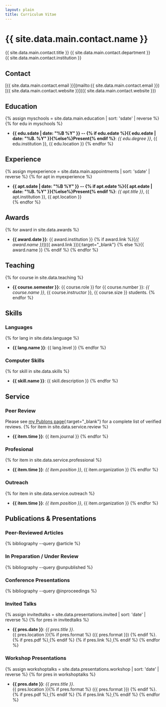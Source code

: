 ```yaml
---
layout: plain
title: Curriculum Vitae
---
```


# {{ site.data.main.contact.name }}
{{ site.data.main.contact.title }}
{{ site.data.main.contact.department }}  
{{ site.data.main.contact.institution }}  

## Contact ##
[{{ site.data.main.contact.email }}](mailto:{{ site.data.main.contact.email }})  
[{{ site.data.main.contact.website }}]({{ site.data.main.contact.website }})

## Education ##
{% assign myschools = site.data.main.education | sort: 'sdate' | reverse %}
{% for edu in myschools %}
* __{{ edu.sdate | date: "%B %Y" }} -- {% if edu.edate %}{{ edu.edate | date: "%B. %Y" }}{%else%}Present{% endif %}__: _{{ edu.degree }}_, {{ edu.institution }}, {{ edu.location }}
{% endfor %}

## Experience ##
{% assign myexperience = site.data.main.appointments | sort: 'sdate' | reverse %}
{% for apt in myexperience %}
* __{{ apt.sdate | date: "%B %Y" }} -- {% if apt.edate %}{{ apt.edate | date: "%B. %Y" }}{%else%}Present{% endif %}__: _{{ apt.title }}_, {{ apt.institution }}, {{ apt.location }}    
{% endfor %}

## Awards ##
{% for award in site.data.awards %}
*  __{{ award.date }}__: {{ award.institution }}
        {% if award.link %}[_{{ award.name }}_]({{ award.link }}){:target="_blank"}
        {% else %}{{ award.name }}
        {% endif %}
{% endfor %}

## Teaching

{% for course in site.data.teaching %}
*  __{{ course.semester }}__: {{ course.role }} for {{ course.number }}: _{{ course.name }}_, {{ course.instructor }}, {{ course.size }} students.
{% endfor %}

## Skills ##

### Languages

{% for lang in site.data.language %}
* __{{ lang.name }}__: {{ lang.level }}
{% endfor %}

### Computer Skills

{% for skill in site.data.skills %}
* **{{ skill.name }}**: {{ skill.description }}
{% endfor %}

## Service ##

### Peer Review ###

Please see [my Publons page](https://publons.com/a/1468228/){:target="_blank"} for a complete list of verified reviews.
{% for item in site.data.service.review %}
* __{{ item.time }}__: {{ item.journal }}
{% endfor %}

### Profesional ###
{% for item in site.data.service.professional %}
* __{{ item.time }}__: _{{ item.position }}_, {{ item.organization }}
{% endfor %}

### Outreach ###
{% for item in site.data.service.outreach %}
* __{{ item.time }}__: _{{ item.position }}_, {{ item.organization }}
{% endfor %}

## Publications & Presentations ##

### Peer-Reviewed Articles ###
{% bibliography  --query @article %}

### In Preparation / Under Review
{% bibliography --query @unpublished %}

### Conference Presentations ###
{% bibliography  --query @inproceedings %}

### Invited Talks ###

{% assign invitedtalks = site.data.presentations.invited | sort: 'date' | reverse %}
{% for pres in invitedtalks %}
* __{{ pres.date }}__: _{{ pres.title }}_.  
    {{ pres.location }}{% if pres.format %} ({{ pres.format }}) {% endif %}.
    {% if pres.pdf %}<a href='{{ site.data.main.contact.website }}{{ pres.pdf }}' target='_blank'>
            <i class="fa fa-file-pdf-o"></i>
        </a>
    {% endif %}
    {% if pres.link %}<a href='{{ site.data.main.contact.website }}{{ pres.link }}' target='_blank'>
            <i class="fa fa-external-link"></i>
        </a>
    {% endif %}
{% endfor %}

### Workshop Presentations ###

{% assign workshoptalks = site.data.presentations.workshop | sort: 'date' | reverse %}
{% for pres in workshoptalks %}
* __{{ pres.date }}__: _{{ pres.title }}_.  
    {{ pres.location }}{% if pres.format %} ({{ pres.format }}) {% endif %}.
    {% if pres.pdf %}<a href='{{ site.data.main.contact.website }}{{ pres.pdf }}' target='_blank'>
            <i class="fa fa-file-pdf-o"></i>
        </a>
    {% endif %}
    {% if pres.link %}<a href='{{ site.data.main.contact.website }}{{ pres.link }}' target='_blank'>
            <i class="fa fa-external-link"></i>
        </a>
    {% endif %}
{% endfor %}